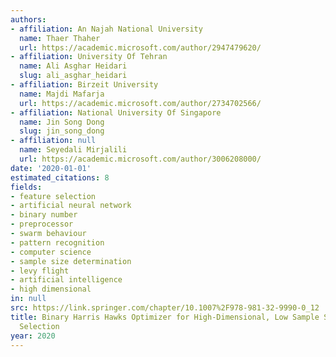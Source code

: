 ```yaml
---
authors:
- affiliation: An Najah National University
  name: Thaer Thaher
  url: https://academic.microsoft.com/author/2947479620/
- affiliation: University Of Tehran
  name: Ali Asghar Heidari
  slug: ali_asghar_heidari
- affiliation: Birzeit University
  name: Majdi Mafarja
  url: https://academic.microsoft.com/author/2734702566/
- affiliation: National University Of Singapore
  name: Jin Song Dong
  slug: jin_song_dong
- affiliation: null
  name: Seyedali Mirjalili
  url: https://academic.microsoft.com/author/3006208000/
date: '2020-01-01'
estimated_citations: 8
fields:
- feature selection
- artificial neural network
- binary number
- preprocessor
- swarm behaviour
- pattern recognition
- computer science
- sample size determination
- levy flight
- artificial intelligence
- high dimensional
in: null
src: https://link.springer.com/chapter/10.1007%2F978-981-32-9990-0_12
title: Binary Harris Hawks Optimizer for High-Dimensional, Low Sample Size Feature
  Selection
year: 2020
---
```

